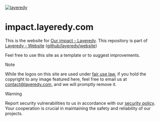 [![layeredy](https://r2.layeredy.com/wordmark.png)](https://layeredy.com)

# impact.layeredy.com

This is the website for [Our impact - Layeredy](https://impact.layeredy.com). This repository is part of [Layeredy - Website](https://layeredy.com) ([github/layeredy/website](https://github.com/layeredy/website))

Feel free to use this site as a template or to suggest improvements. 

> [!NOTE]
> While the logos on this site are used under [fair use law](https://www.copyright.gov/fair-use/), if you hold the copyright to any image featured here, feel free to email us at [contact@layeredy.com](mailto:contact@layeredy.com), and we will promptly remove it.

> [!WARNING]
> Report security vulnerabilities to us in accordance with our [security policy](https://layeredy.com/security-policy/). Your cooperation is crucial in maintaining the safety and reliability of our projects.
